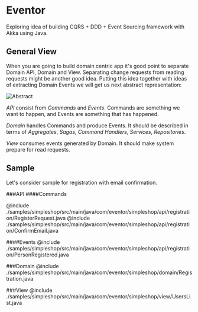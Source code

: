 Eventor
=======

Exploring idea of building CQRS + DDD + Event Sourcing framework with Akka using Java.


General View
-------

When you are going to build domain centric app it's good point to separate Domain API, Domain and View. Separating change requests from reading requests might be another good idea.  Putting this idea together with ideas of extracting Domain Events we will get us next abstract representation:


![Abstract][1]

  [1]: http://goo.gl/lSei7P

*API* consist from *Commands* and *Events*. Commands are something we want to happen, and Events are something that has happened.

*Domain* handles Commands and produce Events. It should be described in terms of *Aggregates*, *Sagas*, *Command Handlers*, *Services*, *Repositories*.

*View* consumes events generated by Domain. It should make system prepare for read requests.


Sample
-------

Let's consider sample for registration with email confirmation.

###API
####Commands

@include ./samples/simpleshop/src/main/java/com/eventor/simpleshop/api/registration/RegisterRequest.java
@include ./samples/simpleshop/src/main/java/com/eventor/simpleshop/api/registration/ConfirmEmail.java

####Events
@include ./samples/simpleshop/src/main/java/com/eventor/simpleshop/api/registration/PersonRegistered.java

###Domain
@include ./samples/simpleshop/src/main/java/com/eventor/simpleshop/domain/Registration.java

###View
@include ./samples/simpleshop/src/main/java/com/eventor/simpleshop/view/UsersList.java
